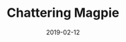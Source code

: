 ---
title: Chattering Magpie
titleID: chattering-magpie-obrien.md
key: G
rhythm: reel
date: 2019-02-12
location: Other
tags: obrien
regtuneoftheweek:
slowtuneoftheweek:
mp3_file:
mp3_source:
mp3_licence:
mp3_url:
alt_mp3_url:
source: Wellington
abc_source: Wellington Tunebook Collection
abc_url: /tunebooks/other/obrien.pdf
abc: |
    X:44
    T:Chattering Magpie
    C:Trad, arr. Paddy O'Brien
    R:reel
    I:speed 350
    M:C|
    K:G
    BGAF DGGA|~B2 ge fdcA|BGAF DGGE|FGAB ~c2dc|
    BGAF DGGA|~B2 ge fdcA|BGAF DGGE|FGAB ~c2Bc||
    dggf ~g2bg|dg~g2fgaf|dggf ~g2 ga|bgag fdcA|
    dggf ~g2 bg|dg~g2 fgaf|dggf ~g2 ga|bgag fdcA||
    

---